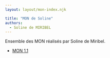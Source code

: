 ```yaml
---
layout: layout/mon-index.njk

title: "MON de Soline"
authors:
  - Soline de MIRIBEL
---
```


Ensemble des MON réalisés par Soline de Miribel.

* [MON 1.1](./temps-1.1)
